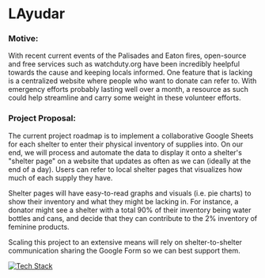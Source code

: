 # LAyudar

### Motive:

With recent current events of the Palisades and Eaton fires, open-source and free services such as watchduty.org  have been incredibly heelpful towards the cause and keeping locals informed. One feature that is lacking is a centralized website where people who want to donate can refer to. With emergency efforts probably lasting well over a month, a resource as such could help streamline and carry some weight in these volunteer efforts. 


### Project Proposal:

The current project roadmap is to implement a collaborative Google Sheets for each shelter to enter their physical inventory of supplies  into. On our end, we will process and automate the data to display it onto a shelter's "shelter page" on a website that updates as often as we can (ideally at the end of a day). Users can refer to local shelter pages that visualizes how much of each supply they have. 

Shelter pages will have easy-to-read graphs and visuals (i.e. pie charts) to show their inventory and what they might be lacking in. For instance, a donator might see a shelter with a total 90% of their inventory being water bottles and cans, and decide that they can contribute to the 2% inventory of feminine products.

Scaling this project to an extensive means will rely on shelter-to-shelter communication sharing the Google Form so we can best support them.

[![Tech Stack](https://skillicons.dev/icons?i=py,github,&theme=light)](https://skillicons.dev)

